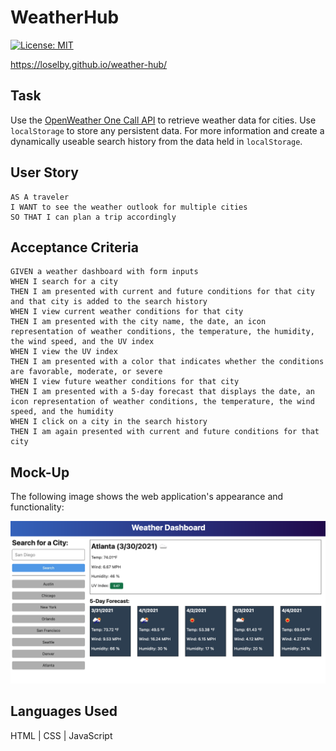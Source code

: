 # WeatherHub
[![License: MIT](https://img.shields.io/badge/License-MIT-yellow.svg)](https://opensource.org/licenses/MIT)


https://loselby.github.io/weather-hub/

## Task
Use the [OpenWeather One Call API](https://openweathermap.org/api/one-call-api) to retrieve weather data for cities. Use `localStorage` to store any persistent data. For more information and create a dynamically useable search history from the data held in `localStorage`.


## User Story

```
AS A traveler
I WANT to see the weather outlook for multiple cities
SO THAT I can plan a trip accordingly
```

## Acceptance Criteria

```
GIVEN a weather dashboard with form inputs
WHEN I search for a city
THEN I am presented with current and future conditions for that city and that city is added to the search history
WHEN I view current weather conditions for that city
THEN I am presented with the city name, the date, an icon representation of weather conditions, the temperature, the humidity, the wind speed, and the UV index
WHEN I view the UV index
THEN I am presented with a color that indicates whether the conditions are favorable, moderate, or severe
WHEN I view future weather conditions for that city
THEN I am presented with a 5-day forecast that displays the date, an icon representation of weather conditions, the temperature, the wind speed, and the humidity
WHEN I click on a city in the search history
THEN I am again presented with current and future conditions for that city
```

## Mock-Up

The following image shows the web application's appearance and functionality:

![The weather app includes a search option, a list of cities, and a five-day forecast and current weather conditions for Atlanta.](./assets/images/06-server-side-apis-homework-demo.png)

## Languages Used
HTML | CSS | JavaScript

